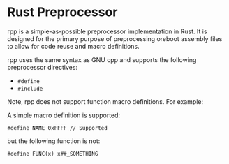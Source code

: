 # Rust Preprocessor

rpp is a simple-as-possible preprocessor implementation in Rust. It is designed
for the primary purpose of preprocessing oreboot assembly files to allow for
code reuse and macro definitions.

rpp uses the same syntax as GNU cpp and supports the following preprocessor
directives:

* `#define`
* `#include`

Note, rpp does not support function macro definitions. For example:

A simple macro definition is supported:

```
#define NAME 0xFFFF // Supported
```

but the following function is not:

```
#define FUNC(x) x##_SOMETHING
```
